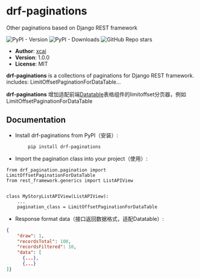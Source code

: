 # drf-paginations
Other paginations based on Django REST framework


![PyPI - Version](https://img.shields.io/pypi/v/django-admin-honeypot-2024)
![PyPI - Downloads](https://img.shields.io/pypi/dw/django-admin-honeypot-2024)
![GitHub Repo stars](https://img.shields.io/github/stars/xcai/django-admin-honeypot)

* **Author**: [xcai](https://github.com/xcai/drf-patinations)
* **Version**: 1.0.0
* **License**: MIT

**drf-paginations** is a collections of paginations for Django REST framework. includes: LimitOffsetPaginationForDataTable...    

**drf-paginations** 增加适配前端[Datatable](https://datatables.net/)表格组件的limitoffset分页器，例如LimitOffsetPaginationForDataTable


## Documentation

* Install drf-paginations from PyPI（安装）:
```
        pip install drf-paginations
```
* Import the pagination class into your project（使用）:
```
from drf_pagination.pagination import LimitOffsetPaginationForDataTable
from rest_framework.generics import ListAPIView


class MyStoryListAPIView(ListAPIView):
    ...
    pagination_class = LimitOffsetPaginationForDataTable

```
* Response format data（接口返回数据格式，适配Datatable）:
```json
{
    "draw": 1,
    "recordsTotal": 100,
    "recordsFiltered": 10,
    "data": [
      {...},
      {...}
]}
```

